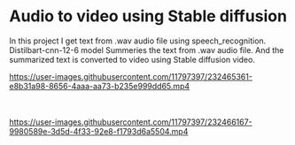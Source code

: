 # Audio to video using Stable diffusion
In this project I get text from .wav audio file using speech_recognition.
Distilbart-cnn-12-6 model Summeries the text from .wav audio file.
And the summarized text is converted to video using Stable diffusion video.

https://user-images.githubusercontent.com/11797397/232465361-e8b31a98-8656-4aaa-aa73-b235e999dd65.mp4

<br><br>
https://user-images.githubusercontent.com/11797397/232466167-9980589e-3d5d-4f33-92e8-f1793d6a5504.mp4

